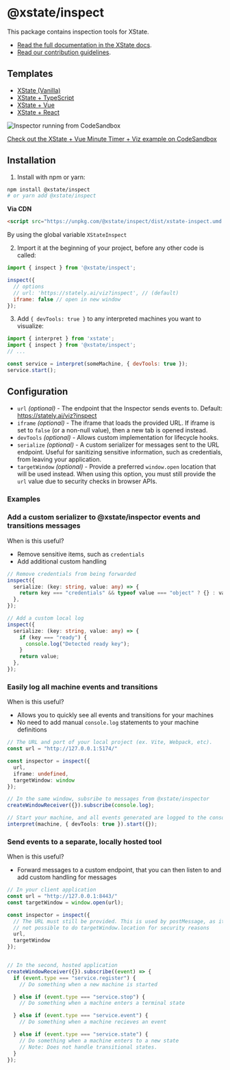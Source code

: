 # @xstate/inspect

This package contains inspection tools for XState.

- [Read the full documentation in the XState docs](https://xstate.js.org/docs/packages/xstate-inspect/).
- [Read our contribution guidelines](https://github.com/statelyai/xstate/blob/main/CONTRIBUTING.md).

## Templates

- [XState (Vanilla)](https://codesandbox.io/s/xstate-ts-viz-template-qzdvv)
- [XState + TypeScript](https://codesandbox.io/s/xstate-ts-viz-template-qzdvv)
- [XState + Vue](https://codesandbox.io/s/xstate-vue-viz-template-r5wd7)
- [XState + React](https://codesandbox.io/s/xstate-react-viz-template-5wq3q)

![Inspector running from CodeSandbox](/assets/inspector.png)

[Check out the XState + Vue Minute Timer + Viz example on CodeSandbox](https://codesandbox.io/s/xstate-vue-minute-timer-viz-1txmk)

## Installation

1. Install with npm or yarn:

```bash
npm install @xstate/inspect
# or yarn add @xstate/inspect
```

**Via CDN**

```html
<script src="https://unpkg.com/@xstate/inspect/dist/xstate-inspect.umd.min.js"></script>
```

By using the global variable `XStateInspect`

2. Import it at the beginning of your project, before any other code is called:

```js
import { inspect } from '@xstate/inspect';

inspect({
  // options
  // url: 'https://stately.ai/viz?inspect', // (default)
  iframe: false // open in new window
});
```

3. Add `{ devTools: true }` to any interpreted machines you want to visualize:

```js
import { interpret } from 'xstate';
import { inspect } from '@xstate/inspect';
// ...

const service = interpret(someMachine, { devTools: true });
service.start();
```

## Configuration

* `url` *(optional)* - The endpoint that the Inspector sends events to. Default: https://stately.ai/viz?inspect
* `iframe` *(optional)* - The iframe that loads the provided URL. If iframe is set to `false` (or a non-null value), then a new tab is opened instead.
* `devTools` *(optional)* - Allows custom implementation for lifecycle hooks.
* `serialize` *(optional)* - A custom serializer for messages sent to the URL endpoint. Useful for sanitizing sensitive information, such as credentials, from leaving your application.
* `targetWindow` *(optional)* - Provide a preferred `window.open` location that will be used instead. When using this option, you must still provide the `url` value due to security checks in browser APIs.

### Examples

### Add a custom serializer to @xstate/inspector events and transitions messages

When is this useful?

* Remove sensitive items, such as `credentials`
* Add additional custom handling

```typescript
// Remove credentials from being forwarded
inspect({
  serialize: (key: string, value: any) => {
    return key === "credentials" && typeof value === "object" ? {} : value;
  },
});

// Add a custom local log
inspect({
  serialize: (key: string, value: any) => {
    if (key === "ready") {
      console.log("Detected ready key");
    }
    return value;
  },
});
```

### Easily log all machine events and transitions

When is this useful?

* Allows you to quickly see all events and transitions for your machines
* No need to add manual `console.log` statements to your machine definitions


```typescript
// The URL and port of your local project (ex. Vite, Webpack, etc).
const url = "http://127.0.0.1:5174/"

const inspector = inspect({
  url,
  iframe: undefined,
  targetWindow: window
});

// In the same window, subsribe to messages from @xstate/inspector
createWindowReceiver({}).subscribe(console.log);

// Start your machine, and all events generated are logged to the console
interpret(machine, { devTools: true }).start({});

```

### Send events to a separate, locally hosted tool

When is this useful?

* Forward messages to a custom endpoint, that you can then listen to and add custom handling for messages


```typescript
// In your client application
const url = "http://127.0.0.1:8443/"
const targetWindow = window.open(url);

const inspector = inspect({
  // The URL must still be provided. This is used by postMessage, as it's
  // not possible to do targetWindow.location for security reasons
  url,
  targetWindow
});


// In the second, hosted application
createWindowReceiver({}).subscribe((event) => {
  if (event.type === "service.register") {
    // Do something when a new machine is started

  } else if (event.type === "service.stop") {
    // Do something when a machine enters a terminal state

  } else if (event.type === "service.event") {
    // Do something when a machine recieves an event

  } else if (event.type === "service.state") {
    // Do something when a machine enters to a new state
    // Note: Does not handle transitional states.
  }
});
```
